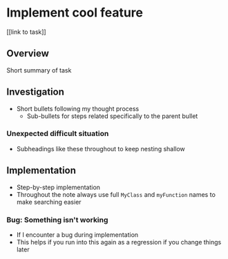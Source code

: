 # <taskNumber> Implement cool feature
[[link to task]]

## Overview
Short summary of task

## Investigation
- Short bullets following my thought process
  - Sub-bullets for steps related specifically to the parent bullet

### Unexpected difficult situation
- Subheadings like these throughout to keep nesting shallow

## Implementation
- Step-by-step implementation
- Throughout the note always use full `MyClass` and `myFunction` names to make searching easier

### Bug: Something isn't working
- If I encounter a bug during implementation
- This helps if you run into this again as a regression if you change things later
